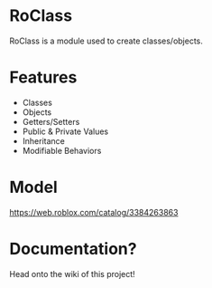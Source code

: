 # RoClass
RoClass is a module used to create classes/objects.

# Features
* Classes
* Objects
* Getters/Setters
* Public & Private Values
* Inheritance
* Modifiable Behaviors

# Model
https://web.roblox.com/catalog/3384263863

# Documentation?
Head onto the wiki of this project!
